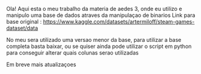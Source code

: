 Ola! Aqui esta o meu trabalho da materia de aedes 3, onde eu utilizo e manipulo uma base de dados atraves da manipulaçao de binarios
Link para base original : https://www.kaggle.com/datasets/artermiloff/steam-games-dataset/data

No meu sera utilizado uma versao menor da base, para utilizar a base completa basta baixar, ou se quiser ainda pode utilizar o script em python para conseguir alterar quais colunas serao utilizadas

Em breve mais atualizaçoes
